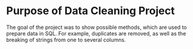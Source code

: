 # Purpose of Data Cleaning Project
The goal of the project was to show possible methods, which are used to prepare data in SQL. 
For example, duplicates are removed, as well as the breaking of strings from one to several columns.
